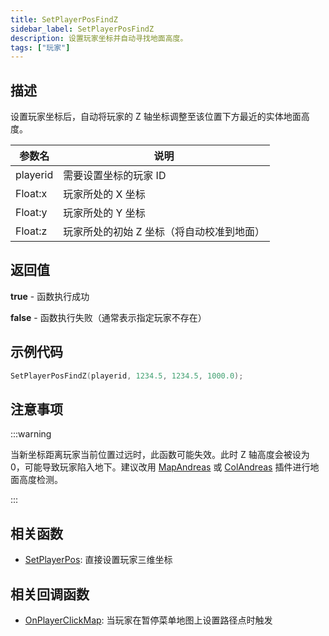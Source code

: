 ```yaml
---
title: SetPlayerPosFindZ
sidebar_label: SetPlayerPosFindZ
description: 设置玩家坐标并自动寻找地面高度。
tags: ["玩家"]
---
```


## 描述

设置玩家坐标后，自动将玩家的 Z 轴坐标调整至该位置下方最近的实体地面高度。

| 参数名   | 说明                                      |
| -------- | ----------------------------------------- |
| playerid | 需要设置坐标的玩家 ID                     |
| Float:x  | 玩家所处的 X 坐标                         |
| Float:y  | 玩家所处的 Y 坐标                         |
| Float:z  | 玩家所处的初始 Z 坐标（将自动校准到地面） |

## 返回值

**true** - 函数执行成功

**false** - 函数执行失败（通常表示指定玩家不存在）

## 示例代码

```c
SetPlayerPosFindZ(playerid, 1234.5, 1234.5, 1000.0);
```

## 注意事项

:::warning

当新坐标距离玩家当前位置过远时，此函数可能失效。此时 Z 轴高度会被设为 0，可能导致玩家陷入地下。建议改用 [MapAndreas](https://github.com/philip1337/samp-plugin-mapandreas) 或 [ColAndreas](https://github.com/Pottus/ColAndreas) 插件进行地面高度检测。

:::

## 相关函数

- [SetPlayerPos](SetPlayerPos): 直接设置玩家三维坐标

## 相关回调函数

- [OnPlayerClickMap](../callbacks/OnPlayerClickMap): 当玩家在暂停菜单地图上设置路径点时触发

